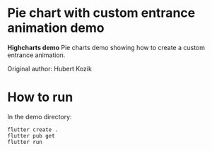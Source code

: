 # Pie chart with custom entrance animation demo

**Highcharts demo**
Pie charts demo showing how to create a custom entrance animation.

Original author: Hubert Kozik

# How to run

In the demo directory:

```
flutter create .
flutter pub get
flutter run
```

